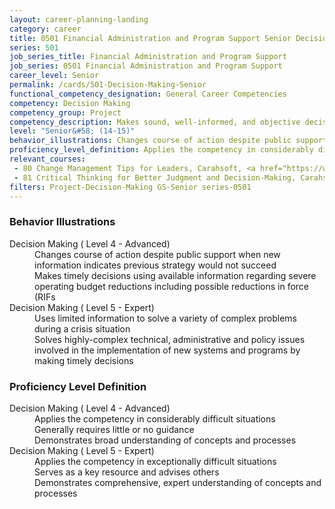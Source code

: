 ```yaml
---
layout: career-planning-landing
category: career
title: 0501 Financial Administration and Program Support Senior Decision Making
series: 501
job_series_title: Financial Administration and Program Support
job_series: 0501 Financial Administration and Program Support
career_level: Senior
permalink: /cards/501-Decision-Making-Senior
functional_competency_designation: General Career Competencies
competency: Decision Making
competency_group: Project
competency_description: Makes sound, well-informed, and objective decisions; perceives the impact and implications of decisions; commits to action, even in uncertain situations, to accomplish organizational goals; causes change 
level: "Senior&#58; (14-15)"
behavior_illustrations: Changes course of action despite public support when new information indicates previous strategy would not succeed ? Makes timely decisions using available information regarding severe operating budget reductions including possible reductions in force (RIFs ? Uses limited information to solve a variety of complex problems during a crisis situation ? Solves highly-complex technical, administrative and policy issues involved in the implementation of new systems and programs by making timely decisions
proficiency_level_definition: Applies the competency in considerably difficult situations ? Generally requires little or no guidance ? Demonstrates broad understanding of concepts and processes ? Applies the competency in exceptionally difficult situations ? Serves as a key resource and advises others ? Demonstrates comprehensive, expert understanding of concepts and processes
relevant_courses: 
 - 80 Change Management Tips for Leaders, Carahsoft, <a href="https://www.linkedin.com/learning/change-management-tips-for-leaders">https://www.linkedin.com/learning/change-management-tips-for-leaders</a>
 - 81 Critical Thinking for Better Judgment and Decision-Making, Carahsoft, <a href="https://www.linkedin.com/learning/critical-thinking-for-better-judgment-and-decision-making">https://www.linkedin.com/learning/critical-thinking-for-better-judgment-and-decision-making</a>
filters: Project-Decision-Making GS-Senior series-0501
---
```


<div class="desktop:grid-col-6 margin-y-205">
  <div class="border-top-05 bg-white padding-2 shadow-5 height-full members-hover border-1px border-gray-30 border-top-orange radius-lg">
    <h3>Behavior Illustrations</h3>
    <dl class="text-base"><dt>Decision Making ( Level 4 - Advanced)</dt><dd>Changes course of action despite public support when new information indicates previous strategy would not succeed </dd><dd> Makes timely decisions using available information regarding severe operating budget reductions including possible reductions in force (RIFs</dd><dt>Decision Making ( Level 5 - Expert)</dt><dd>Uses limited information to solve a variety of complex problems during a crisis situation </dd><dd> Solves highly-complex technical, administrative and policy issues involved in the implementation of new systems and programs by making timely decisions</dd></dl>
  </div>
</div>
<div class="desktop:grid-col-6 margin-y-205">
  <div class="border-top-05 bg-white padding-2 shadow-5 height-full members-hover border-1px border-gray-30 border-top-orange radius-lg">
    <h3>Proficiency Level Definition</h3>
    <dl class="text-base"><dt>Decision Making ( Level 4 - Advanced)</dt><dd>Applies the competency in considerably difficult situations </dd><dd> Generally requires little or no guidance </dd><dd> Demonstrates broad understanding of concepts and processes</dd><dt>Decision Making ( Level 5 - Expert)</dt><dd>Applies the competency in exceptionally difficult situations </dd><dd> Serves as a key resource and advises others </dd><dd> Demonstrates comprehensive, expert understanding of concepts and processes</dd></dl>
  </div>
</div>